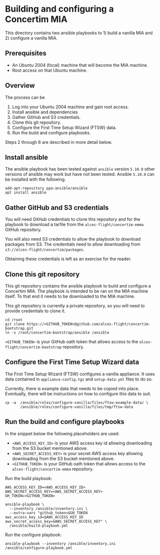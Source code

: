 # Building and configuring a Concertim MIA

This directory contains two ansible playbooks to 1) build a vanilla MIA and 2)
configure a vanilla MIA.

## Prerequisites

* An Ubuntu 2004 (focal) machine that will become the MIA machine.
* Root access on that Ubuntu machine.

## Overview

The process can be 

1. Log into your Ubuntu 2004 machine and gain root access.
2. Install ansible and dependencies
3. Gather GitHub and S3 credentials.
4. Clone this git repository.
5. Configure the First Time Setup Wizard (FTSW) data.
6. Run the build and configure playbooks.

Steps 2 through 6 are described in more detail below.

## Install ansible

The ansible playbook has been tested against `ansible` version `5.10.0` other
versions of ansible may work but have not been tested.  Ansible `5.10.0` can
be installed with the following.

```
add-apt-repository ppa:ansible/ansible
apt install ansible
```


## Gather GitHub and S3 credentials

You will need GitHub credentials to clone this repository and for the playbook
to download a tarfile from the `alces-flight/concertim-emma` GitHub
repository.

You will also need S3 credentials to allow the playbook to download packages
from S3.  The credentials need to allow downloading from
`s3://alces-flight/concertim/packages`.

Obtaining these credentials is left as an exercise for the reader.


## Clone this git repository

This git repository contains the ansible playbook to build and configure a
Concertim MIA.  The playbook is intended to be ran on the MIA machine itself.
To that end it needs to be downloaded to the MIA machine.

This git repository is currently a private repository, so you will need to
provide credentials to clone it.

```
cd /root
git clone https://<GITHUB_TOKEN>@github.com/alces-flight/concertim-bootstrap.git
ln -s /root/concertim-bootstrap/ansible /ansible
```

`<GITHUB_TOKEN>` is your GitHub oath token that allows access to the
`alces-flight/concertim-bootstrap` repository.


## Configure the First Time Setup Wizard data

The First Time Setup Wizard (FTSW) configures a vanilla appliance.  It uses
data contained in `appliance-config.tgz` and `setup-data.yml` files to do so.

Currently, there is example data that needs to be copied into place.
Eventually, there will be instructions on how to configure this data to suit.

```
cp -a  /ansible/roles/configure-vanilla/files/ftsw-example-data/ \
       /ansible/roles/configure-vanilla/files/tmp/ftsw-data
```


## Run the build and configure playbooks

In the snippet below the following placeholders are used:

* `<AWS_ACCESS_KEY_ID>` is your AWS access key id allowing downloading from
  the S3 bucket mentioned above.
* `<AWS_SECRET_ACCESS_KEY>` is your secret AWS access key allowing downloading
  from the S3 bucket mentioned above.
* `<GITHUB_TOKEN>` is your GitHub oath token that allows access to the
  `alces-flight/concertim-emma` repository.

Run the build playbook:

```
AWS_ACCESS_KEY_ID=<AWS_ACCESS_KEY_ID>
AWS_SECRET_ACCESS_KEY=<AWS_SECRET_ACCESS_KEY>
GH_TOKEN=<GITHUB_TOKEN>

ansible-playbook \
  --inventory /ansible/inventory.ini \
  --extra-vars "github_token=$GH_TOKEN aws_access_key_id=$AWS_ACCESS_KEY_ID aws_secret_access_key=$AWS_SECRET_ACCESS_KEY" \
  /ansible/build-playbook.yml
```

Run the configure playbook:

```
ansible-playbook --inventory /ansible/inventory.ini /ansible/configure-playbook.yml
```
